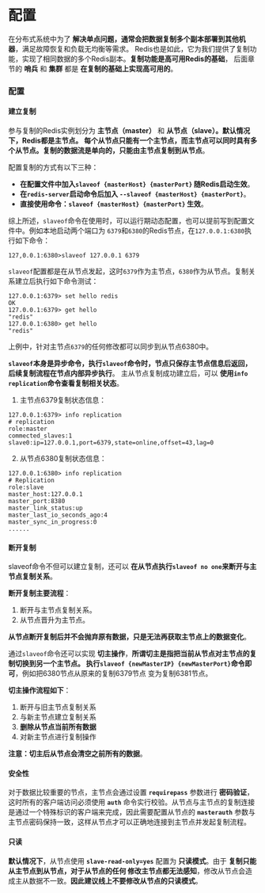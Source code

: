 配置
===============================================================
在分布式系统中为了 **解决单点问题，通常会把数据复制多个副本部署到其他机器**，满足故障恢复和负载无均衡等需求。
Redis也是如此，它为我们提供了复制功能，实现了相同数据的多个Redis副本。**复制功能是高可用Redis的基础**，
后面章节的 **哨兵** 和 **集群** 都是 **在复制的基础上实现高可用的**。

### 配置

#### 建立复制
参与复制的Redis实例划分为 **主节点（master）** 和 **从节点（slave）。默认情况下，Redis都是主节点。
每个从节点只能有一个主节点，而主节点可以同时具有多个从节点。复制的数据流是单向的，只能由主节点复制到从节点**。

配置复制的方式有以下三种：
+ **在配置文件中加入`slaveof {masterHost} {masterPort}` 随Redis启动生效**。
+ **在`redis-server`启动命令后加入 `--slaveof {masterHost} {masterPort}`**。
+ **直接使用命令：`slaveof {masterHost} {masterPort}` 生效**。

综上所述，`slaveof`命令在使用时，可以运行期动态配置，也可以提前写到配置文件中。例如本地启动两个端口为
`6379`和`6380`的Redis节点，在`127.0.0.1:6380`执行如下命令：
```shell
127,0.0.1:6380>slaveof 127.0.0.1 6379
```
`slaveof`配置都是在从节点发起，这时`6379`作为主节点，`6380`作为从节点。复制关系建立后执行如下命令测试：
```shell
127.0.0.1:6379> set hello redis
OK
127.0.0.1:6379> get hello
"redis"
127.0.0.1:6380> get hello
"redis"
```
上例中，针对主节点`6379`的任何修改都可以同步到从节点6380中。

**`slaveof`本身是异步命令，执行`slaveof`命令时，节点只保存主节点信息后返回，后续复制流程在节点内部异步执行**。
主从节点复制成功建立后，可以 **使用`info replication`命令查看复制相关状态**。

1. 主节点6379复制状态信息：
```shell
127.0.0.1:6379> info replication
# replication
role:master
commected_slaves:1
slave0:ip=127.0.0.1,port=6379,state=online,offset=43,lag=0
```

2. 从节点6380复制状态信息：
```shell
127.0.0.1:6380> info replication
# Replication
role:slave
master_host:127.0.0.1
master_port:8380
master_link_status:up
master_last_io_seconds_ago:4
master_sync_in_progress:0
......
```

#### 断开复制
slaveof命令不但可以建立复制，还可以 **在从节点执行`slaveof no one`来断开与主节点复制关系**。

**断开复制主要流程**：
1. 断开与主节点复制关系。
2. 从节点晋升为主节点。

**从节点断开复制后并不会抛弃原有数据，只是无法再获取主节点上的数据变化**。

通过`slaveof`命令还可以实现 **切主操作**，**所谓切主是指把当前从节点对主节点的复制切换到另一个主节点。
执行`slaveof {newMasterIP} {newMasterPort}`命令即可**，例如把6380节点从原来的复制6379节点
变为复制6381节点。

**切主操作流程如下**：
1. 断开与旧主节点复制关系
2. 与新主节点建立复制关系
3. **删除从节点当前所有数据**
4. 对新主节点进行复制操作

**注意：切主后从节点会清空之前所有的数据**。

#### 安全性
对于数据比较重要的节点，主节点会通过设置 **`requirepass`** 参数进行 **密码验证**，这时所有的客户端访问必须使用
**`auth`** 命令实行校验。从节点与主节点的复制连接是通过一个特殊标识的客户端来完成，因此需要配置从节点的 **`masterauth`**
参数与主节点密码保持一致，这样从节点才可以正确地连接到主节点并发起复制流程。

#### 只读
**默认情况下**，从节点使用 **`slave-read-only=yes`** 配置为 **只读模式**。由于 **复制只能从主节点到从节点，对于从节点的任何
修改主节点都无法感知**，修改从节点会造成主从数据不一致。**因此建议线上不要修改从节点的只读模式**。
